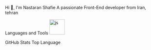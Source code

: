 Hi 👋, I'm Nastaran Shafie
A passionate Front-End developer from Iran, tehran

Languages and Tools
[<img src="https://user-images.githubusercontent.com/115412256/230771578-776eae65-af60-4a80-8696-fde5b70fdb7c.svg" alt="js" width="50" height="50" />](https://www.google.com/)

GitHub Stats Top Language
